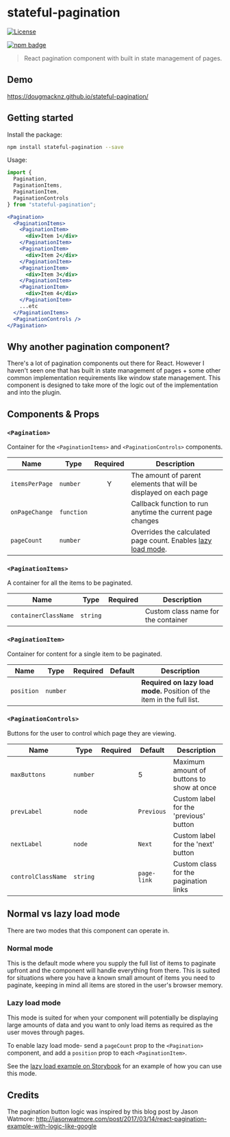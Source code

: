 # stateful-pagination

[![License][license-image]][license-url]

[![npm badge][npm-badge-png]][package-url]

> React pagination component with built in state management of pages.

## Demo

https://dougmacknz.github.io/stateful-pagination/

## Getting started

Install the package:

```bash
npm install stateful-pagination --save
```

Usage:

```jsx
import {
  Pagination,
  PaginationItems,
  PaginationItem,
  PaginationControls
} from "stateful-pagination";
```

```jsx
<Pagination>
  <PaginationItems>
    <PaginationItem>
      <div>Item 1</div>
    </PaginationItem>
    <PaginationItem>
      <div>Item 2</div>
    </PaginationItem>
    <PaginationItem>
      <div>Item 3</div>
    </PaginationItem>
    <PaginationItem>
      <div>Item 4</div>
    </PaginationItem>
    ...etc
  </PaginationItems>
  <PaginationControls />
</Pagination>
```

## Why another pagination component?

There's a lot of pagination components out there for React. However I haven't seen one that has built in state management of pages + some other common implementation requirements like window state management. This component is designed to take more of the logic out of the implementation and into the plugin.

## Components & Props

### `<Pagination>`

Container for the `<PaginationItems>` and `<PaginationControls>` components.

| Name           | Type       | Required | Description                                                                               |
| -------------- | ---------- | :------: | ----------------------------------------------------------------------------------------- |
| `itemsPerPage` | `number`   |    Y     | The amount of parent elements that will be displayed on each page                         |
| `onPageChange` | `function` |          | Callback function to run anytime the current page changes                                 |
| `pageCount`    | `number`   |          | Overrides the calculated page count. Enables [lazy load mode](#normal-vs-lazy-load-mode). |

### `<PaginationItems>`

A container for all the items to be paginated.

| Name                 | Type     | Required | Description                         |
| -------------------- | -------- | :------: | ----------------------------------- |
| `containerClassName` | `string` |          | Custom class name for the container |

### `<PaginationItem>`

Container for content for a single item to be paginated.

| Name       | Type     | Required | Default | Description                                                            |
| ---------- | -------- | :------: | ------- | ---------------------------------------------------------------------- |
| `position` | `number` |          |         | **Required on lazy load mode.** Position of the item in the full list. |

### `<PaginationControls>`

Buttons for the user to control which page they are viewing.

| Name               | Type     | Required | Default     | Description                               |
| ------------------ | -------- | :------: | ----------- | ----------------------------------------- |
| `maxButtons`       | `number` |          | 5           | Maximum amount of buttons to show at once |
| `prevLabel`        | `node`   |          | `Previous`  | Custom label for the 'previous' button    |
| `nextLabel`        | `node`   |          | `Next`      | Custom label for the 'next' button        |
| `controlClassName` | `string` |          | `page-link` | Custom class for the pagination links     |

## Normal vs lazy load mode

There are two modes that this component can operate in.

### Normal mode

This is the default mode where you supply the full list of items to paginate upfront and the component will handle everything from there. This is suited for situations where you have a known small amount of items you need to paginate, keeping in mind all items are stored in the user's browser memory.

### Lazy load mode

This mode is suited for when your component will potentially be displaying large amounts of data and you want to only load items as required as the user moves through pages.

To enable lazy load mode- send a `pageCount` prop to the `<Pagination>` component, and add a `position` prop to each `<PaginationItem>`.

See the [lazy load example on Storybook](https://dougmacknz.github.io/stateful-pagination/?path=/story/pagination--lazy-load) for an example of how you can use this mode.

## Credits

The pagination button logic was inspired by this blog post by Jason Watmore:
http://jasonwatmore.com/post/2017/03/14/react-pagination-example-with-logic-like-google

[package-url]: https://npmjs.org/package/stateful-pagination
[npm-badge-png]: https://nodei.co/npm/stateful-pagination.png?downloads=true&stars=true
[license-image]: http://img.shields.io/npm/l/stateful-pagination.svg
[license-url]: LICENSE

